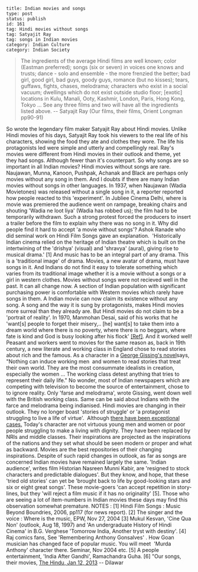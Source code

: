 ~~~~ 
title: Indian movies and songs
type: post
status: publish
id: 161
tag: Hindi movies without songs
tag: Satyajit Ray
tag: songs in Indian movies
category: Indian Culture
category: Indian Society
~~~~

> The ingredients of the average Hindi films are well known; color
> (Eastman preferred); songs (six or seven) in voices one knows and
> trusts; dance - solo and ensemble - the more frenzied the better; bad
> girl, good girl, bad guys, goody guys, romance (but no kisses); tears,
> guffaws, fights, chases, melodrama; characters who exist in a social
> vacuum; dwellings which do not exist outside studio floor; [exotic]
> locations in Kulu, Manali, Ooty, Kashmir, London, Paris, Hong Kong,
> Tokyo ... See any three films and two will have all the ingredients
> listed above. -- Satyajit Ray (Our films, their films, Orient Longman
> pp90-91)

So wrote the legendary film maker Satyajit Ray about Hindi movies.
Unlike Hindi movies of his days, Satyajit Ray took his viewers to the
real life of his characters, showing the food they ate and clothes they
wore. The life his protagonists led were simple and utterly and
compellingly real. Ray's movies were different from Hindi movies in
their outlook and theme, yet they had songs. Although fewer than it's
counterpart. So why songs are so important in all Indian movies? Hindi
movies without songs are rare. Naujawan, Munna, Kanoon, Pushpak, Achanak
and Black are perhaps only movies without any song in them. And I doubts
if there are many Indian movies without songs in other languages. In
1937, when Naujawan (Wadia Movietones) was released without a single
song in it, a reporter reported how people reacted to this 'experiment'.
In Jubliee Cinema Delhi, where is movie was premiered the audience went
on rampage, breaking chairs and shouting 'Wadia ne loot liya' (Wadia has
robbed us); the film had to be temporarily withdrawn. Such a strong
protest forced the producers to insert a trailer before the film to
explain why there was no song in it. Why did people find it hard to
accept 'a movie without songs'? Ashok Ranade who did seminal work on
Hindi Film Songs gave an explanation.  'Historically Indian cinema
relied on the heritage of Indian theatre which is built on the
intertwining of the 'drishya' (visual) and 'shravya' (aural), giving
rise to musical drama.' [1] And music has to be an integral part of any
drama. This is a 'traditional image' of drama. Movies, a new avatar of
drama, must have songs in it. And Indians do not find it easy to
tolerate something which varies from its traditional image whether it is
a movie without a songs or a girl in western clothes. Movies without
songs were not recieved well in the past. It can all change now. A
section of Indian population with significant purchasing power is
comfortable with Western movies which rarely have songs in them. A
Indian movie can now claim its existence without any song. A song and
the way it is sung by protagonists, makes Hindi movies more surreal than
they already are. But Hindi movies do not claim to be a 'portrait of
reality'. In 1970, Manmohan Desai, said of his works that he 'want[s]
people to forget their misery,.. [he] want[s] to take them into a dream
world where there is no poverty, where there is no beggars, where fate
is kind and God is busy looking after his flock'
[[Ref]](http://press.uchicago.edu/ucp/books/book/chicago/C/bo3684199.html%29).
And it worked well! Peasant and workers went to movies for the same
reason as, back in 19th century, a new literate and working class in
England chose to read stories about rich and the famous. As a character
in a [George Gissing's
novel](http://books.google.com/books?id=Nq9SCDhI8UsC&pg=PA378&lpg=PA378&dq=nothing+can+induce+working+men+and+women+to+read+%2B+gissing&source=bl&ots=wV6hpENR0y&sig=OyRbNJOASIs9OjSarNKKc0yHFDo&hl=en&ei=SBXJTtvDFIPirAf2pPCdDg&sa=X&oi=book_result&ct=result&resnum=1&ved=0CBwQ6AEwAA#v=onepage&q=nothing%20can%20induce&f=false)says,
"Nothing can induce working men  and women to read stories that treat
their own world. They are the most consummate idealists in creation,
especially the women ... The working class detest anything that tries to
represent their daily life." No wonder, most of Indian newspapers which
are competing with television to become the source of entertainment,
chose to to ignore reality. Only 'farse and melodrama', wrote Gissing,
went down well with the British working class. Same can be said about
Indians with the farce and melodrama being indianised. Hindi movies are
changing in their outlook. They no longer boast 'stories of struggle' or
'a protagonist struggling to live a life of virtue'.  Although [there
have been exceptional
cases.](http://www.thehindu.com/opinion/columns/Harsh_Mander/article80638.ece)
Today's character are not virtuous young men and women or poor people
struggling to make a living with dignity. They have been replaced by
NRIs and middle classes. Their inspirations are projected as the
inspirations of the nations and they set what should be seen modern or
proper and what as backward. Movies are the best repositories of their
changing inspirations. Despite of such rapid changes in outlook, as far
as songs are concerned Indian movies have remained largely the same.
'Indian audience', writes film Historian Nasreen Munni Kabir, are
'resigned to stock characters and predictable dialogues'. But they know,
and hope, that these 'tried old stories' can yet be 'brought back to
life by good-looking stars and six or eight great songs'. These
movie-goers 'can accept repetition in story-lines, but they 'will reject
a film music if it has no originality' [5]. Those who are seeing a lot
of item-numbers in Indian movies these days may find this observation
somewhat premature. NOTES : [1] Hindi Film Songs : Music Beyond
Boundries, 2006, pp117 (for news report). [2] The singer and the voice :
Where is the music, EPW, Nov 27, 2004 [3] Mukul Kesvan, 'Cine Qua Non'
(outlook, Aug 18, 1997) and 'An undergraduate History of Hindi Cinema'
in B.G. Verghese 'Tomorrow India, Another tryst with destiny'. [4] Raj
comics fans, See 'Remembering Anthony Gonsalves' . How Goan musician has
changed face of popular music. You will meet  'Murda Anthony' character
there. Seminar, Nov 2004 etc. [5] A people entertainment, 'India After
Gandhi', Ramachandra Guha. [6] "Our songs, their movies, [The Hindu, Jan
12,
2013](http://www.thehindu.com/opinion/editorial/our-songs-their-movies/article4299028.ece)
-- Dilawar

